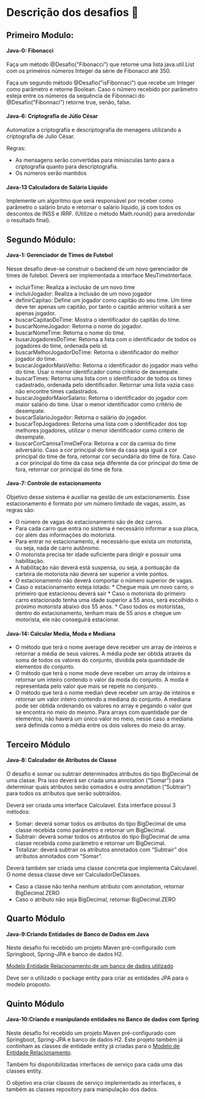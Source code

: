 # Descrição dos desafios :memo:

## Primeiro Modulo:

#### Java-0: Fibonacci

Faça um método @Desafio("Fibonacci") que retorne uma lista java.util.List com os primeiros números Integer da série de Fibonacci até 350.

Faça um segundo método @Desafio("isFibonnaci") que recebe um Integer como parâmetro e retorne Boolean. Caso o número recebido por parâmetro esteja entre os números da sequência de Fibonnaci do @Desafio("Fibonnaci") retorne true, senão, false.

#### Java-6: Criptografia de Júlio César
Automatize a criptografia e descriptografia de menagens utilizando a criptografia de Julio César.

Regras:
- As mensagens serão convertidas para minúsculas tanto para a criptografia quanto para descriptografia.
- Os números serão mantidos

#### Java-13 Calculadora de Salário Líquido

Implemente um algoritmo que será responsável por receber como parâmetro o salário bruto e retornar o salário líquido, já com todos os descontos de INSS e IRRF. (Utilize o método Math.round() para arredondar o resultado final).

## Segundo Módulo:

#### Java-1: Gerenciador de Times de Futebol

Nesse desafio deve-se construir o backend de um novo gerenciador de times de futebol.
Deverá ser implementada a interface MeuTimeInterface.

- incluirTime: Realiza a inclusão de um novo time
- incluirJogador: Realiza a inclusão de um novo jogador
- definirCapitao: Define um jogador como capitão do seu time. Um time deve ter apenas um capitão, por tanto o capitão anterior voltará a ser apenas jogador.
- buscarCapitaoDoTime: Mostra o identificador do capitão do time.
- buscarNomeJogador: Retorna o nome do jogador.
- buscarNomeTime: Retorna o nome do time.
- busarJogadoresDoTime: Retorna a lista com o identificador de todos os jogadores do time, ordenada pelo id.
- buscarMelhorJogadorDoTime: Retorna o identificador do melhor jogador do time.
- buscarJogadorMaisVelho: Retorna o identificador do jogador mais velho do time. Usar o menor identificador como critério de desempate.
- buscarTimes: Retorna uma lista com o identificador de todos os times cadastrado, ordenada pelo identificador. Retornar uma lista vazia caso não encontre times cadastrados.
- buscarJogadorMaiorSalario: Retorna o identificador do jogador com maior salário do time. Usar o menor identificador como critério de desempate.
- buscarSalarioJogador: Retorna o salário do jogador.
- buscarTopJogadores: Retorna uma lista com o identificador dos top melhores jogadores, utilizar o menor identificador como critério de desempate.
- buscarCorCamisaTimeDeFora: Retorna a cor da camisa do time adversário. Caso a cor principal do time da casa seja igual a cor principal do time de fora, retornar cor secundária do time de fora. Caso a cor principal do time da casa seja diferente da cor principal do time de fora, retornar cor principal do time de fora.

#### Java-7: Controle de estacionamento

Objetivo desse sistema é auxiliar na gestão de um estacionamento. Esse estacionamento é formato por um número limitado de vagas, assim, as regras são:

- O número de vagas do estacionamento são de dez carros.
- Para cada carro que entra no sistema é necessário informar a sua placa, cor além das informações do motorista.
- Para entrar no estacionamento, é necessário que exista um motorista, ou seja, nada de carro autônomo.
- O motorista precisa ter idade suficiente para dirigir e possuir uma habilitação.
- A habilitação não deverá está suspensa, ou seja, a pontuação da carteira de motorista não deverá ser superior a vinte pontos.
- O estacionamento não deverá comportar o número superior de vagas.
- Caso o estacionamento esteja lotado: * Chegue mais um novo carro, o primeiro que estacionou deverá sair * Caso o motorista do primeiro carro estacionado tenha uma idade superior a 55 anos, será escolhido o próximo motorista abaixo dos 55 anos. * Caso todos os motoristas, dentro do estacionamento, tenham mais de 55 anos e chegue um motorista, ele não conseguirá estacionar.

#### Java-14: Calcular Media, Moda e Mediana

- O método que terá o nome average deve receber um array de inteiros e retornar a média de seus valores. A média pode ser obtida através da soma de todos os valores do conjunto, dividida pela quantidade de elementos do conjunto.
- O método que terá o nome mode deve receber um array de inteiros e retornar um inteiro contendo o valor da moda do conjunto. A moda é representada pelo valor que mais se repete no conjunto.
- O método que terá o nome median deve receber um array de inteiros e retornar um valor inteiro contendo a mediana do conjunto. A mediana pode ser obtida ordenando os valores no array e pegando o valor que se encontra no meio do mesmo. Para arrays com quantidade par de elementos, não haverá um único valor no meio, nesse caso a mediana será definida como a média entre os dois valores do meio do array.


## Terceiro Módulo

#### Java-8: Calculador de Atributos de Classe

O desafio é somar ou subtrair determinados atributos do tipo BigDecimal de uma classe. Pra isso deverá ser criada uma annotation (“Somar”) para determinar quais atributos serão somados e outra annotation (“Subtrair”) para todos os atributos que serão subtraídos.

Deverá ser criada uma interface Calculavel. Esta interface possui 3 métodos:

- Somar: deverá somar todos os atributos do tipo BigDecimal de uma classe recebida como parâmetro e retornar um BigDecimal.
- Subtrair: deverá somar todos os atributos do tipo BigDecimal de uma classe recebida como parâmetro e retornar um BigDecimal.
- Totalizar: deverá subtrair os atributos annotados com “Subtrair” dos atributos annotados com “Somar”.

Deverá também ser criada uma classe concreta que implementa Calculavel. O nome dessa classe deve ser CalculadorDeClasses.

- Caso a classe não tenha nenhum atributo com annotation, retornar BigDecimal.ZERO
- Caso o atributo não seja BigDecimal, retornar BigDecimal.ZERO


## Quarto Módulo

#### Java-9:Criando Entidades de Banco de Dados em Java

Neste desafio foi recebido um projeto Maven pré-configurado com Springboot, Spring-JPA e banco de dados H2. 

[Modelo Entidade Relacionamento de um banco de dados utilizado](https://codenation-challenges.s3-us-west-1.amazonaws.com/java-9/codenation-sample.png)

Deve ser o utilizado o package entity para criar as entidades JPA para o modelo proposto.


## Quinto Módulo

#### Java-10:Criando e manipulando entidades no Banco de dados com Spring

Neste desafio foi recebido um projeto Maven pré-configurado com Springboot, Spring-JPA e banco de dados H2. Este projeto também já continham as classes de entidade entity já criadas para o [Modelo de Entidade Relacionamento](https://codenation-challenges.s3-us-west-1.amazonaws.com/java-10/codenation-sample-2.png).

Também foi disponibilizadas interfaces de serviço para cada uma das classes entity. 

O objetivo era criar classes de serviço implementado as interfaces, e também as classes repository para manipulação dos dados.
